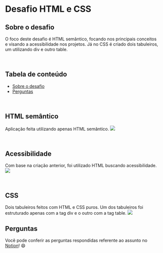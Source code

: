 # **Desafio HTML e CSS**

## **Sobre o desafio**
O foco deste desafio é HTML semântico, focando nos principais conceitos e visando a acessibilidade nos projetos. Já no CSS é criado dois tabuleiros, um utilizando div e outro table.

<br />

## **Tabela de conteúdo**
<!--ts-->
   * [Sobre o desafio](#sobre-o-desafio)
   * [Perguntas](#perguntas)
<!--te-->
<br />

## HTML semântico
Aplicação feita utilizando apenas HTML semântico. 
<img src="https://user-images.githubusercontent.com/73315527/157128261-b8cfdceb-9168-4b7c-a9f9-0b58fe128e6c.png">

<br />

## Acessibilidade 
Com base na criação anterior, foi utilizado HTML buscando acessibilidade. 
<img src="https://user-images.githubusercontent.com/73315527/157128212-f134f415-a9a7-4898-9228-aa65df58b052.png">

<br />

## CSS
Dois tabuleiros feitos com HTML e CSS puros. Um dos tabuleiros foi estruturado apenas com a tag div e o outro com a tag table. 
<img src="https://user-images.githubusercontent.com/73315527/157151062-e129b4c5-c6d7-408d-a947-a10f1799d78a.png">

## **Perguntas**
Você pode conferir as perguntas respondidas referente ao assunto no [Notion](https://tremendous-cinema-114.notion.site/HTML-e-CSS-b9b4ecfab3bf4472bf63913f2a1e0655)! 😄